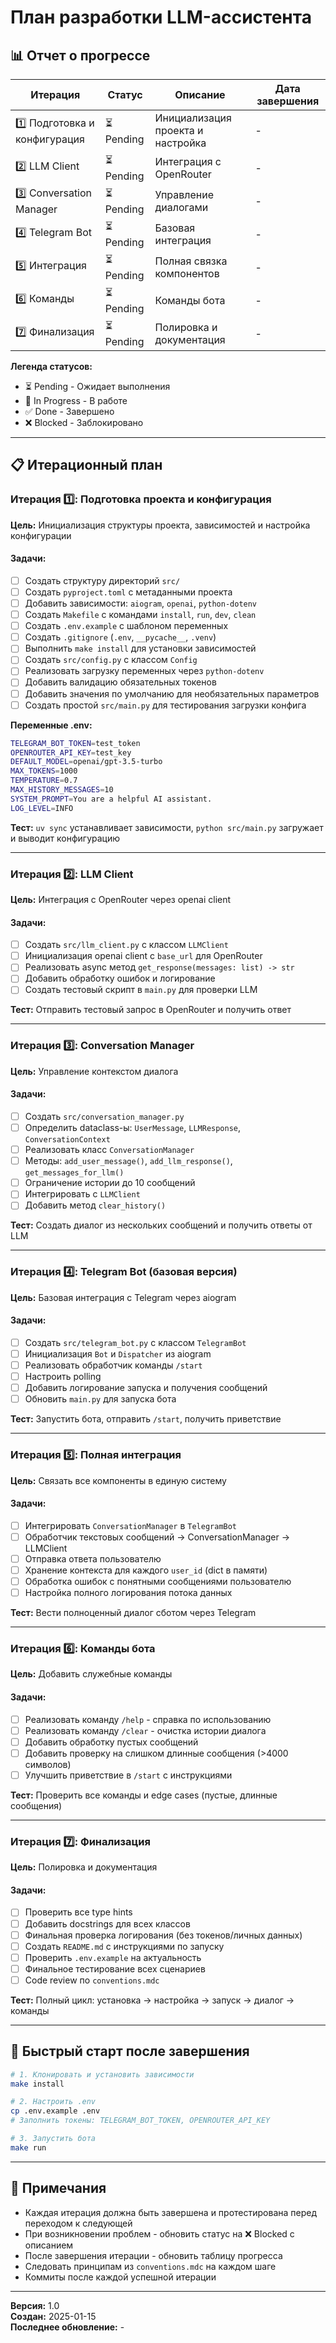 # План разработки LLM-ассистента

## 📊 Отчет о прогрессе

| Итерация | Статус | Описание | Дата завершения |
|----------|--------|----------|-----------------|
| 1️⃣ Подготовка и конфигурация | ⏳ Pending | Инициализация проекта и настройка | - |
| 2️⃣ LLM Client | ⏳ Pending | Интеграция с OpenRouter | - |
| 3️⃣ Conversation Manager | ⏳ Pending | Управление диалогами | - |
| 4️⃣ Telegram Bot | ⏳ Pending | Базовая интеграция | - |
| 5️⃣ Интеграция | ⏳ Pending | Полная связка компонентов | - |
| 6️⃣ Команды | ⏳ Pending | Команды бота | - |
| 7️⃣ Финализация | ⏳ Pending | Полировка и документация | - |

**Легенда статусов:**
- ⏳ Pending - Ожидает выполнения
- 🔄 In Progress - В работе
- ✅ Done - Завершено
- ❌ Blocked - Заблокировано

---

## 📋 Итерационный план

### Итерация 1️⃣: Подготовка проекта и конфигурация

**Цель:** Инициализация структуры проекта, зависимостей и настройка конфигурации

#### Задачи:
- [ ] Создать структуру директорий `src/`
- [ ] Создать `pyproject.toml` с метаданными проекта
- [ ] Добавить зависимости: `aiogram`, `openai`, `python-dotenv`
- [ ] Создать `Makefile` с командами `install`, `run`, `dev`, `clean`
- [ ] Создать `.env.example` с шаблоном переменных
- [ ] Создать `.gitignore` (`.env`, `__pycache__`, `.venv`)
- [ ] Выполнить `make install` для установки зависимостей
- [ ] Создать `src/config.py` с классом `Config`
- [ ] Реализовать загрузку переменных через `python-dotenv`
- [ ] Добавить валидацию обязательных токенов
- [ ] Добавить значения по умолчанию для необязательных параметров
- [ ] Создать простой `src/main.py` для тестирования загрузки конфига

**Переменные .env:**
```bash
TELEGRAM_BOT_TOKEN=test_token
OPENROUTER_API_KEY=test_key
DEFAULT_MODEL=openai/gpt-3.5-turbo
MAX_TOKENS=1000
TEMPERATURE=0.7
MAX_HISTORY_MESSAGES=10
SYSTEM_PROMPT=You are a helpful AI assistant.
LOG_LEVEL=INFO
```

**Тест:** `uv sync` устанавливает зависимости, `python src/main.py` загружает и выводит конфигурацию

---

### Итерация 2️⃣: LLM Client

**Цель:** Интеграция с OpenRouter через openai client

#### Задачи:
- [ ] Создать `src/llm_client.py` с классом `LLMClient`
- [ ] Инициализация openai client с `base_url` для OpenRouter
- [ ] Реализовать async метод `get_response(messages: list) -> str`
- [ ] Добавить обработку ошибок и логирование
- [ ] Создать тестовый скрипт в `main.py` для проверки LLM

**Тест:** Отправить тестовый запрос в OpenRouter и получить ответ

---

### Итерация 3️⃣: Conversation Manager

**Цель:** Управление контекстом диалога

#### Задачи:
- [ ] Создать `src/conversation_manager.py`
- [ ] Определить dataclass-ы: `UserMessage`, `LLMResponse`, `ConversationContext`
- [ ] Реализовать класс `ConversationManager`
- [ ] Методы: `add_user_message()`, `add_llm_response()`, `get_messages_for_llm()`
- [ ] Ограничение истории до 10 сообщений
- [ ] Интегрировать с `LLMClient`
- [ ] Добавить метод `clear_history()`

**Тест:** Создать диалог из нескольких сообщений и получить ответы от LLM

---

### Итерация 4️⃣: Telegram Bot (базовая версия)

**Цель:** Базовая интеграция с Telegram через aiogram

#### Задачи:
- [ ] Создать `src/telegram_bot.py` с классом `TelegramBot`
- [ ] Инициализация `Bot` и `Dispatcher` из aiogram
- [ ] Реализовать обработчик команды `/start`
- [ ] Настроить polling
- [ ] Добавить логирование запуска и получения сообщений
- [ ] Обновить `main.py` для запуска бота

**Тест:** Запустить бота, отправить `/start`, получить приветствие

---

### Итерация 5️⃣: Полная интеграция

**Цель:** Связать все компоненты в единую систему

#### Задачи:
- [ ] Интегрировать `ConversationManager` в `TelegramBot`
- [ ] Обработчик текстовых сообщений → ConversationManager → LLMClient
- [ ] Отправка ответа пользователю
- [ ] Хранение контекста для каждого `user_id` (dict в памяти)
- [ ] Обработка ошибок с понятными сообщениями пользователю
- [ ] Настройка полного логирования потока данных

**Тест:** Вести полноценный диалог сботом через Telegram

---

### Итерация 6️⃣: Команды бота

**Цель:** Добавить служебные команды

#### Задачи:
- [ ] Реализовать команду `/help` - справка по использованию
- [ ] Реализовать команду `/clear` - очистка истории диалога
- [ ] Добавить обработку пустых сообщений
- [ ] Добавить проверку на слишком длинные сообщения (>4000 символов)
- [ ] Улучшить приветствие в `/start` с инструкциями

**Тест:** Проверить все команды и edge cases (пустые, длинные сообщения)

---

### Итерация 7️⃣: Финализация

**Цель:** Полировка и документация

#### Задачи:
- [ ] Проверить все type hints
- [ ] Добавить docstrings для всех классов
- [ ] Финальная проверка логирования (без токенов/личных данных)
- [ ] Создать `README.md` с инструкциями по запуску
- [ ] Проверить `.env.example` на актуальность
- [ ] Финальное тестирование всех сценариев
- [ ] Code review по `conventions.mdc`

**Тест:** Полный цикл: установка → настройка → запуск → диалог → команды

---

## 🚀 Быстрый старт после завершения

```bash
# 1. Клонировать и установить зависимости
make install

# 2. Настроить .env
cp .env.example .env
# Заполнить токены: TELEGRAM_BOT_TOKEN, OPENROUTER_API_KEY

# 3. Запустить бота
make run
```

---

## 📝 Примечания

- Каждая итерация должна быть завершена и протестирована перед переходом к следующей
- При возникновении проблем - обновить статус на ❌ Blocked с описанием
- После завершения итерации - обновить таблицу прогресса
- Следовать принципам из `conventions.mdc` на каждом шаге
- Коммиты после каждой успешной итерации

---

**Версия:** 1.0  
**Создан:** 2025-01-15  
**Последнее обновление:** -

